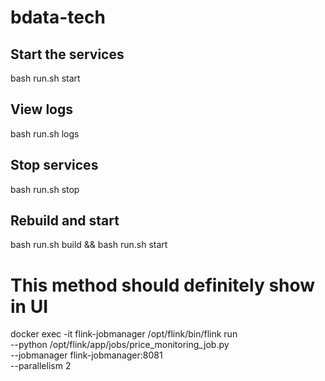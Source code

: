 # bdata-tech

## Start the services
bash run.sh start

## View logs
bash run.sh logs

## Stop services
bash run.sh stop

## Rebuild and start
bash run.sh build && bash run.sh start



# This method should definitely show in UI
docker exec -it flink-jobmanager /opt/flink/bin/flink run \
  --python /opt/flink/app/jobs/price_monitoring_job.py \
  --jobmanager flink-jobmanager:8081 \
  --parallelism 2